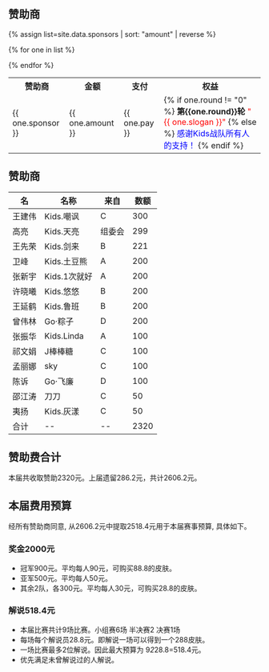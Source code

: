赞助商
---

{% assign list=site.data.sponsors | sort: "amount" | reverse %} 



<table>
 <tr>
    <th>赞助商</th>
    <th>金额</th>
    <th>支付</th>
    <th>权益</th>
  </tr>


{% for one in list %}
<tr>
  <td>  {{ one.sponsor }}  </td>
  <td>  {{ one.amount }}    </td>
 <td>  {{ one.pay }}    </td>
 
 <td>
 {% if one.round != "0" %}
    <b>第{{one.round}}轮</b>
    <font color="red">"{{ one.slogan }}"   </font>
 {% else %}
    <font color="blue">感谢Kids战队所有人的支持！</font>
 {% endif %}
 
 </td>
</tr>
{% endfor %}
</table>

## 赞助商

名|名称|来自|数额
-----|----|----|----
王建伟|Kids.嘲讽|C|300
高亮|Kids.天亮|组委会|299
王先荣|Kids.剑来|B|221
卫峰|Kids.土豆熊|A|200
张新宇|Kids.1次就好|A|200
许晓曦|Kids.悠悠|B|200
王延鹤|Kids.鲁班|B|200
曾伟林|Go·粽子|D|200
张振华|Kids.Linda|A|100
祁文娟|J棒棒糖|C|100
孟丽娜|sky|C|100
陈诉|Go·飞廉|D|100
邵江涛|刀刀|C|50
夷扬|Kids.灰漾|C|50
合计|--|--|2320

## 赞助费合计
本届共收取赞助2320元。上届遗留286.2元，共计2606.2元。

## 本届费用预算
经所有赞助商同意, 从2606.2元中提取2518.4元用于本届赛事预算, 具体如下。

### 奖金2000元
- 冠军900元。平均每人90元，可购买88.8的皮肤。
- 亚军500元。平均每人50元。
- 其余2队，各300元。平均每人30元，可购买28.8的皮肤。 

### 解说518.4元
- 本届比赛共计9场比赛。小组赛6场 半决赛2 决赛1场
- 每场每个解说员28.8元。即解说一场可以得到一个288皮肤。
- 一场比赛最多2位解说。因此最大预算为 9*2*28.8=518.4元。
- 优先满足未曾解说过的人解说。


